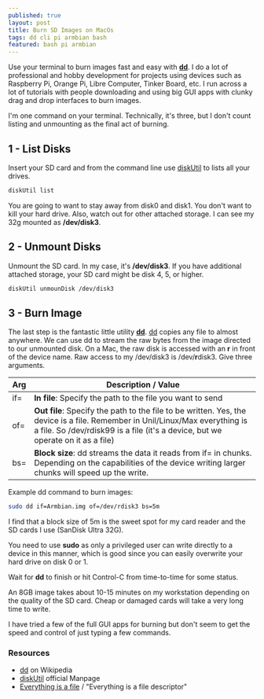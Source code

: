 ```yaml
---
published: true
layout: post
title: Burn SD Images on MacOs
tags: dd cli pi armbian bash
featured: bash pi armbian
---
```


Use your terminal to burn images fast and easy with **[dd]**. I do a lot of professional and hobby development for projects using devices such as Raspberry Pi, Orange Pi, Libre Computer, Tinker Board, etc. I run across a lot of tutorials with people downloading and using big GUI apps with clunky drag and drop interfaces to burn images.

I'm one command on your terminal. Technically, it's three, but I don't count listing and unmounting as the final act of burning.

## 1 - List Disks

Insert your SD card and from the command line use [diskUtil] to lists all your drives.

```bash
diskUtil list
```
<script src="https://gist.github.com/cjimti/059b841f492506936f2950c463b46d50.js"></script>

You are going to want to stay away from disk0 and disk1. You don't want to kill your hard drive. Also, watch out for other attached storage. I can see my 32g mounted as **/dev/disk3**.

## 2 - Unmount Disks

Unmount the SD card. In my case, it's **/dev/disk3**. If you have additional attached storage, your SD card might be disk 4, 5, or higher.

```bash
diskUtil unmounDisk /dev/disk3
```

## 3 - Burn Image

The last step is the fantastic little utility **[dd]**. [dd] copies any file to almost anywhere. We can use dd to stream the raw bytes from the image directed to our unmounted disk. On a Mac, the raw disk is accessed with an **r** in front of the device name. Raw access to my /dev/disk3 is /dev/**r**disk3. Give three arguments.

| Arg | Description / Value |
| --- | ---------------- |
| if= | **In file**: Specify the path to the file you want to send |
| of= | **Out file**: Specify the path to the file to be written. Yes, the device is a file. Remember in Unil/Linux/Max everything is a file. So /dev/rdisk99 is a file (it's a device, but we operate on it as a file) |
| bs= | **Block size**: dd streams the data it reads from if= in chunks. Depending on the capabilities of the device writing larger chunks will speed up the write. |

Example dd command to burn images:

```bash
sudo dd if=Armbian.img of=/dev/rdisk3 bs=5m
```

I find that a block size of 5m is the sweet spot for my card reader and the SD cards I use (SanDisk Ultra 32G).

You need to use **sudo** as only a privileged user can write directly to a device in this manner, which is good since you can easily overwrite your hard drive on disk 0 or 1.

Wait for **dd** to finish or hit Control-C from time-to-time for some status.

An 8GB image takes about 10-15 minutes on my workstation depending on the quality of the SD card. Cheap or damaged cards will take a very long time to write.

I have tried a few of the full GUI apps for burning but don't seem to get the speed and control of just typing a few commands.

### Resources

- [dd] on Wikipedia
- [diskUtil] official Manpage
- [Everything is a file] / "Everything is a file descriptor"

[Everything is a file]: https://en.wikipedia.org/wiki/Everything_is_a_file
[dd]: https://en.wikipedia.org/wiki/Dd_(Unix)
[diskUtil]: https://developer.apple.com/legacy/library/documentation/Darwin/Reference/ManPages/man8/diskutil.8.html